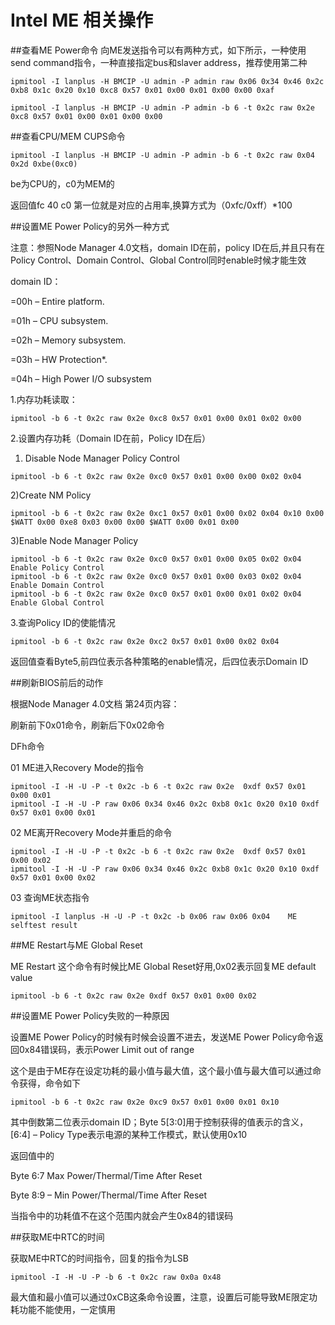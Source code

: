 # Intel ME 相关操作

##查看ME Power命令
向ME发送指令可以有两种方式，如下所示，一种使用send command指令，一种直接指定bus和slaver address，推荐使用第二种
```
ipmitool -I lanplus -H BMCIP -U admin -P admin raw 0x06 0x34 0x46 0x2c 0xb8 0x1c 0x20 0x10 0xc8 0x57 0x01 0x00 0x01 0x00 0x00 0xaf

ipmitool -I lanplus -H BMCIP -U admin -P admin -b 6 -t 0x2c raw 0x2e 0xc8 0x57 0x01 0x00 0x01 0x00 0x00
```

##查看CPU/MEM CUPS命令
```
ipmitool -I lanplus -H BMCIP -U admin -P admin -b 6 -t 0x2c raw 0x04 0x2d 0xbe(0xc0)
```
be为CPU的，c0为MEM的

返回值fc 40 c0     第一位就是对应的占用率,换算方式为（0xfc/0xff）*100


##设置ME Power Policy的另外一种方式

注意：参照Node Manager 4.0文档，domain ID在前，policy ID在后,并且只有在Policy Control、Domain Control、Global Control同时enable时候才能生效

domain ID：

=00h – Entire platform.

=01h – CPU subsystem.

=02h – Memory subsystem.

=03h – HW Protection*.

=04h – High Power I/O subsystem

1.内存功耗读取：
```
ipmitool -b 6 -t 0x2c raw 0x2e 0xc8 0x57 0x01 0x00 0x01 0x02 0x00
```

2.设置内存功耗（Domain ID在前，Policy ID在后）

  1) Disable Node Manager Policy Control
  ```
  ipmitool -b 6 -t 0x2c raw 0x2e 0xc0 0x57 0x01 0x00 0x00 0x02 0x04
  ```

  2)Create NM Policy
  ```
  ipmitool -b 6 -t 0x2c raw 0x2e 0xc1 0x57 0x01 0x00 0x02 0x04 0x10 0x00 $WATT 0x00 0xe8 0x03 0x00 0x00 $WATT 0x00 0x01 0x00
  ```

  3)Enable Node Manager Policy
  ```
  ipmitool -b 6 -t 0x2c raw 0x2e 0xc0 0x57 0x01 0x00 0x05 0x02 0x04    Enable Policy Control
  ipmitool -b 6 -t 0x2c raw 0x2e 0xc0 0x57 0x01 0x00 0x03 0x02 0x04    Enable Domain Control
  ipmitool -b 6 -t 0x2c raw 0x2e 0xc0 0x57 0x01 0x00 0x01 0x02 0x04    Enable Global Control
  ```

3.查询Policy ID的使能情况
  ```
  ipmitool -b 6 -t 0x2c raw 0x2e 0xc2 0x57 0x01 0x00 0x02 0x04
  ```
  返回值查看Byte5,前四位表示各种策略的enable情况，后四位表示Domain ID


##刷新BIOS前后的动作

根据Node Manager 4.0文档 第24页内容：

刷新前下0x01命令，刷新后下0x02命令

DFh命令

  01 ME进入Recovery Mode的指令
  ```
  ipmitool -I -H -U -P -t 0x2c -b 6 -t 0x2c raw 0x2e  0xdf 0x57 0x01 0x00 0x01
  ipmitool -I -H -U -P raw 0x06 0x34 0x46 0x2c 0xb8 0x1c 0x20 0x10 0xdf 0x57 0x01 0x00 0x01
  ```

  02 ME离开Recovery Mode并重启的命令
  ```
  ipmitool -I -H -U -P -t 0x2c -b 6 -t 0x2c raw 0x2e  0xdf 0x57 0x01 0x00 0x02
  ipmitool -I -H -U -P raw 0x06 0x34 0x46 0x2c 0xb8 0x1c 0x20 0x10 0xdf 0x57 0x01 0x00 0x02
  ```

  03 查询ME状态指令
  ```
  ipmitool -I lanplus -H -U -P -t 0x2c -b 0x06 raw 0x06 0x04    ME selftest result
  ```


##ME Restart与ME Global Reset

ME Restart  这个命令有时候比ME Global Reset好用,0x02表示回复ME default value
```
ipmitool -b 6 -t 0x2c raw 0x2e 0xdf 0x57 0x01 0x00 0x02
```


##设置ME Power Policy失败的一种原因

设置ME Power Policy的时候有时候会设置不进去，发送ME Power Policy命令返回0x84错误码，表示Power Limit out of range

这个是由于ME存在设定功耗的最小值与最大值，这个最小值与最大值可以通过命令获得，命令如下
```
ipmitool -b 6 -t 0x2c raw 0x2e 0xc9 0x57 0x01 0x00 0x01 0x10
```
其中倒数第二位表示domain ID；Byte 5[3:0]用于控制获得的值表示的含义，[6:4] – Policy Type表示电源的某种工作模式，默认使用0x10


返回值中的

Byte 6:7 Max Power/Thermal/Time After Reset    

Byte 8:9 – Min Power/Thermal/Time After Reset

当指令中的功耗值不在这个范围内就会产生0x84的错误码


##获取ME中RTC的时间

获取ME中RTC的时间指令，回复的指令为LSB
```
ipmitool -I -H -U -P -b 6 -t 0x2c raw 0x0a 0x48
```

最大值和最小值可以通过0xCB这条命令设置，注意，设置后可能导致ME限定功耗功能不能使用，一定慎用
